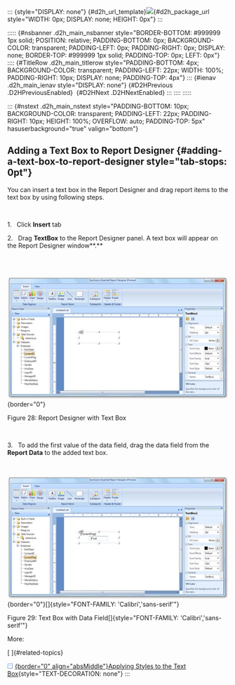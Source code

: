 ::: {style="DISPLAY: none"}
[](ms-xhelp:///?Id=d2h_url_template){#d2h_url_template}![](!package_url!){#d2h_package_url style="WIDTH: 0px; DISPLAY: none; HEIGHT: 0px"}
:::

::::: {#nsbanner .d2h_main_nsbanner style="BORDER-BOTTOM: #999999 1px solid; POSITION: relative; PADDING-BOTTOM: 0px; BACKGROUND-COLOR: transparent; PADDING-LEFT: 0px; PADDING-RIGHT: 0px; DISPLAY: none; BORDER-TOP: #999999 1px solid; PADDING-TOP: 0px; LEFT: 0px"}
:::: {#TitleRow .d2h_main_titlerow style="PADDING-BOTTOM: 4px; BACKGROUND-COLOR: transparent; PADDING-LEFT: 22px; WIDTH: 100%; PADDING-RIGHT: 10px; DISPLAY: none; PADDING-TOP: 4px"}
::: {#ienav .d2h_main_ienav style="DISPLAY: none"}
[](ms-xhelp:///?Id=8b1c0165-1755-41a4-bdc0-ec13d3a55a53){#D2HPrevious .D2HPreviousEnabled}  [](ms-xhelp:///?Id=bae4d506-5287-47e6-bcdf-aeeb443400d9){#D2HNext .D2HNextEnabled}
:::
::::
:::::

::: {#nstext .d2h_main_nstext style="PADDING-BOTTOM: 10px; BACKGROUND-COLOR: transparent; PADDING-LEFT: 22px; PADDING-RIGHT: 10px; HEIGHT: 100%; OVERFLOW: auto; PADDING-TOP: 5px" hasuserbackground="true" valign="bottom"}
## Adding a Text Box to Report Designer {#adding-a-text-box-to-report-designer style="tab-stops: 0pt"}

You can insert a text box in the Report Designer and drag report items to the text box by using following steps.

 

1.   Click **Insert** tab

2.   Drag **TextBox** to the Report Designer panel. A text box will appear on the Report Designer window**.**

 

       ![Description: C:\\Users\\radhas\\Desktop\\DesignerDocument\\sshot-17.png](ImagesExt/image108_28.jpg){border="0"}

Figure 28: Report Designer with Text Box

 

3.   To add the first value of the data field, drag the data field from the **Report Data** to the added text box.

 

![Description: C:\\Users\\radhas\\Desktop\\DesignerDocument\\sshot-18.png](ImagesExt/image108_29.jpg){border="0"}[]{style="FONT-FAMILY: 'Calibri','sans-serif'"}

Figure 29: Text Box with Data Field[]{style="FONT-FAMILY: 'Calibri','sans-serif'"}

More:

[ ]{#related-topics}

[![](button.gif){border="0" align="absMiddle"}Applying Styles to the Text Box](ms-xhelp:///?Id=bae4d506-5287-47e6-bcdf-aeeb443400d9){style="TEXT-DECORATION: none"}
:::
